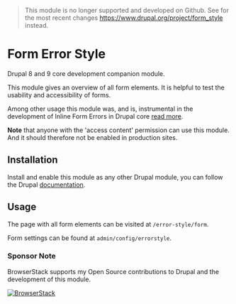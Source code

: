 > This module is no longer supported and developed on Github. See for the most recent changes https://www.drupal.org/project/form_style instead.

# Form Error Style

Drupal 8 and 9 core development companion module.

This module gives an overview of all form elements. It is helpful to test the
usability and accessibility of forms.

Among other usage this module was, and is, instrumental in the development of
Inline Form Errors in Drupal core [read more](
https://www.drupal.org/node/2504847).

**Note** that anyone with the 'access content' permission can use this module.
And it should therefore not be enabled in production sites.

## Installation

Install and enable this module as any other Drupal module, you can follow the
Drupal [documentation](
https://www.drupal.org/docs/8/extending-drupal-8/installing-modules).

## Usage

The page with all form elements can be visited at `/error-style/form`.

Form settings can be found at `admin/config/errorstyle`.

### Sponsor Note

BrowserStack supports my Open Source contributions to Drupal and the development
of this module.

[![BrowserStack](https://cdn.rawgit.com/dmsmidt/errorstyle/8.x-1.x/browserstack_logo.svg)](https://www.browserstack.com)
